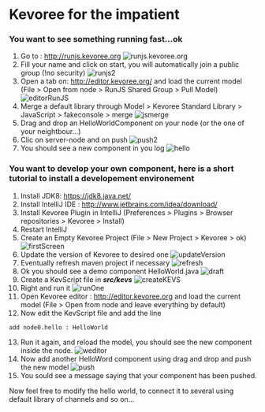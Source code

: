 # Kevoree for the impatient

### You want to see something running fast...ok

1. Go to : http://runjs.kevoree.org
    ![runjs.kevoree.org](runjs.kevoree.org.png)
2. Fill your name and click on start, you will automatically join a public group (!no security)
    ![runjs2](runjs2.png)
3. Open a tab on: http://editor.kevoree.org/ and load the current model (File > Open from node > RunJS Shared Group > Pull Model)
    ![editorRunJS](editorRunJS.png)
4. Merge a default library through Model > Kevoree Standard Library > JavaScript > fakeconsole > merge
    ![jsmerge](jsmerge.png)
5. Drag and drop an HelloWorldComponent on your node (or the one of your neightbour...)
6. Clic on server-node and on push
    ![push2](push.png)
7. You should see a new component in you log
    ![hello](hello.png)

### You want to develop your own component, here is a short tutorial to install a developement environement

1. Install JDK8: https://jdk8.java.net/
2. Install IntelliJ IDE : http://www.jetbrains.com/idea/download/
3. Install Kevoree Plugin in IntelliJ (Preferences > Plugins > Browser repositories > Kevoree > Install)
4. Restart IntelliJ
5. Create an Empty Kevoree Project (File > New Project > Kevoree > ok)
    ![firstScreen](firstScreen.png)
6. Update the version of Kevoree to desired one
    ![updateVersion](updateVersion.png)
7. Eventually refresh maven project if necessary
    ![refresh](refresh.png)
8. Ok you should see a demo component HelloWorld.java
    ![draft](draft.png)
9. Create a KevScript file in ***src/kevs***
    ![createKEVS](createKEVS.png)
10. Right and run it
    ![runOne](runOne.png)
11. Open Kevoree editor : http://editor.kevoree.org and load the current model (File > Open from node and leave everything by default)
12. Now edit the KevScript file and add the line
```
add node0.hello : HelloWorld
```
13. Run it again, and reload the model, you should see the new component inside the node.
    ![weditor](weditor.png)
14. Now add another HelloWord component using drag and drop and push the new model
    ![push](push.png)
15. You sould see a message saying that your component has been pushed.

Now feel free to modify the hello world, to connect it to several using default library of channels and so on...
